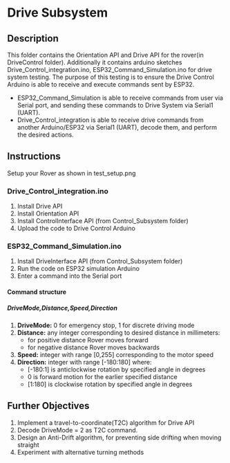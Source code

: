 # Drive Subsystem
## Description
This folder contains the Orientation API and Drive API for the rover(in DriveControl folder). Additionally it contains arduino sketches Drive_Control_integration.ino, ESP32_Command_Simulation.ino for drive system testing.
The purpose of this testing is to ensure the Drive Control Arduino is able to receive and execute commands sent by ESP32.

* ESP32_Command_Simulation is able to receive commands from user via Serial port, and sending these commands to Drive System via Serial1 (UART).
* Drive_Control_integration is able to receive drive commands from another Arduino/ESP32 via Serial1 (UART), decode them, and perform the desired actions.

## Instructions
Setup your Rover as shown in test_setup.png

### Drive_Control_integration.ino
1. Install Drive API
2. Install Orientation API
3. Install ControlInterface API (from Control_Subsystem folder)
4. Upload the code to Drive Control Arduino

### ESP32_Command_Simulation.ino
1. Install DriveInterface API (from Control_Subsystem folder)
2. Run the code on ESP32 simulation Arduino
3. Enter a command into the Serial port

#### Command structure
##### DriveMode,Distance,Speed,Direction
1. **DriveMode:** 0 for emergency stop, 1 for discrete driving mode
2. **Distance:** any integer corresponding to desired distance in millimeters:
    - for positive distance Rover moves forward
    - for negative distance Rover moves backwards
3. **Speed:** integer with range [0,255] corresponding to the motor speed
4. **Direction:** integer with range [-180:180] where:
    - [-180:1] is anticlockwise rotation by specified angle in degrees
    - 0 is forward motion for the earlier specified distance
    - [1:180] is clockwise rotation by specified angle in degrees

## Further Objectives
1. Implement a travel-to-coordinate(T2C) algorithm for Drive API
2. Decode DriveMode = 2 as T2C command.
3. Design an Anti-Drift algorithm, for preventing side drifting when moving straight
4. Experiment with alternative turning methods